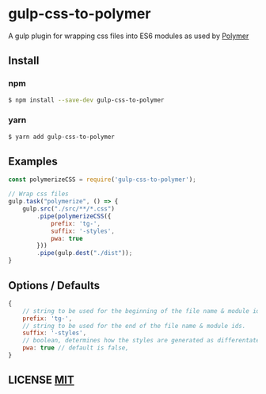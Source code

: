 # gulp-css-to-polymer

A gulp plugin for wrapping css files into ES6 modules as used by [Polymer](http://polymer-project.org)

## Install

### npm

```sh
$ npm install --save-dev gulp-css-to-polymer
```

### yarn

```sh
$ yarn add gulp-css-to-polymer
```

## Examples

```js
const polymerizeCSS = require('gulp-css-to-polymer');

// Wrap css files
gulp.task("polymerize", () => {
    gulp.src("./src/**/*.css")
        .pipe(polymerizeCSS({
            prefix: 'tg-',
            suffix: '-styles',
            pwa: true
        }))
        .pipe(gulp.dest("./dist"));
}

```

## Options / Defaults

```js
{
    // string to be used for the beginning of the file name & module ids.
    prefix: 'tg-',
    // string to be used for the end of the file name & module ids.
    suffix: '-styles',
    // boolean, determines how the styles are generated as differentate between Polymer and Polymer PWA
    pwa: true // default is false,
}
```

## LICENSE [MIT](LICENSE)
